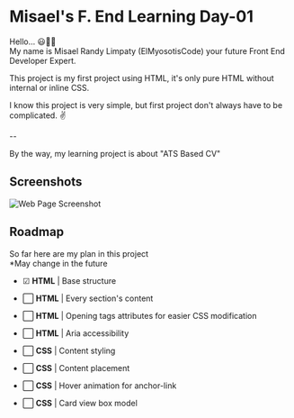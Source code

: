 
# Misael's F. End Learning Day-01

Hello... 😃👋🏻  
My name is Misael Randy Limpaty (ElMyosotisCode) your future Front End Developer Expert.

This project is my first project using HTML, it's only pure HTML without internal or inline CSS.

I know this project is very simple, but first project don't always have to be complicated. ✌

--

By the way, my learning project is about "ATS Based CV"

## Screenshots

![Web Page Screenshot](https://github.com/ElMyosotisCode/webdev-lrn-fe-001-cv-framework/blob/main/images/webpage-screenshot-01.JPG)

## Roadmap

So far here are my plan in this project  
*May change in the future

- ☑ **HTML** | Base structure

- ⬜ **HTML** | Every section's content

- ⬜ **HTML** | Opening tags attributes for easier CSS modification

- ⬜ **HTML** | Aria accessibility

- ⬜ **CSS** | Content styling

- ⬜ **CSS** | Content placement

- ⬜ **CSS** | Hover animation for anchor-link

- ⬜ **CSS** | Card view box model